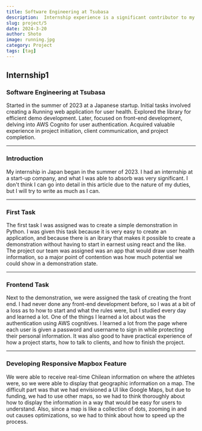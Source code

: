 ```yaml
---
title: Software Engineering at Tsubasa
description:  Internship experience is a significant contributor to my development of engineering skills. Most of the work required me to use the serverless framework, and each time, there was a self-education aspect that I can leverage later in my career. 
slug: project/5
date: 2024-3-20
author: Shoto
image: running.jpg
category: Project
tags: [tag]
---
```


## Internship1


### Software Engineering at Tsubasa

Started in the summer of 2023 at a Japanese startup. Initial tasks involved creating a Running web application for user health. Explored the library for efficient demo development. Later, focused on front-end development, delving into AWS Cognito for user authentication. Acquired valuable experience in project initiation, client communication, and project completion.

---

### Introduction

My internship in Japan began in the summer of 2023. I had an internship at a start-up company, and what I was able to absorb was very significant. I don't think I can go into detail in this article due to the nature of my duties, but I will try to write as much as I can.

---

### First Task

The first task I was assigned was to create a simple demonstration in Python. I was given this task because it is very easy to create an application, and because there is an ibrary that makes it possible to create a demonstration without having to start in earnest using react and the like. The project our team was assigned was an app that would draw user health information, so a major point of contention was how much potential we could show in a demonstration state.

---

### Frontend Task

Next to the demonstration, we were assigned the task of creating the front end. I had never done any front-end development before, so I was at a bit of a loss as to how to start and what the rules were, but I studied every day and learned a lot. One of the things I learned a lot about was the authentication using AWS cognitives. I learned a lot from the page where each user is given a password and username to sign in while protecting their personal information. It was also good to have practical experience of how a project starts, how to talk to clients, and how to finish the project.

---

### Developing Responsive Mapbox Feature

We were able to receive real-time Chilean information on where the athletes were, so we were able to display that geographic information on a map. The difficult part was that we had envisioned a UI like Google Maps, but due to funding, we had to use other maps, so we had to think thoroughly about how to display the information in a way that would be easy for users to understand. Also, since a map is like a collection of dots, zooming in and out causes optimizations, so we had to think about how to speed up the process.

